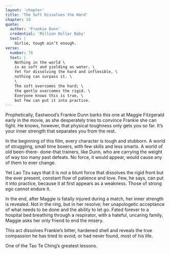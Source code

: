 ```yaml
---
layout: 'chapter'
title: 'The Soft Dissolves the Hard'
chapter: 28
quote:
  author: 'Frankie Dunn'
  credential: 'Million Dollar Baby'
  text: |
    Girlie, tough ain’t enough.
verse:
  number: 78
  text: |
    Nothing in the world \
    is as soft and yielding as water. \
    Yet for dissolving the hard and inflexible, \
    nothing can surpass it. \
    \
    The soft overcomes the hard; \
    the gentle overcomes the rigid. \
    Everyone knows this is true, \
    but few can put it into practice.
---
```


Prophetically, Eastwood’s Frankie Dunn barks this one at Maggie Fitzgerald early in the movie, as she desperately tries to convince Frankie she can fight. He knows, however, that physical toughness only gets you so far. It’s your inner strength that separates you from the rest.

In the beginning of this film, every character is tough and stubborn. A world of struggling, small time boxers, with few skills and less smarts. A world of old been-there- done-that trainers, like Dunn, who are carrying the weight of way too many past defeats. No force, it would appear, would cause any of them to ever change.

Yet Lao Tzu says that it is not a blunt force that dissolves the rigid front but the ever present, constant flow of patience and love. Few, he says, can put it into practice, because it at first appears as a weakness. Those of strong ego cannot endure it.

In the end, after Maggie is fatally injured during a match, her inner strength is revealed. Not in the ring, but in her resolve; her unapologetic acceptance of what needs to be done and the ability to let go. Fated forever to a hospital bed breathing through a respirator, with a hateful, uncaring family, Maggie asks her only friend to end the misery.

This act dissolves Frankie’s bitter, hardened shell and reveals the true compassion he has tried to avoid, or had never found, most of his life.

One of the Tao Te Ching’s greatest lessons.
